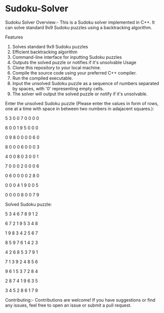 # Sudoku-Solver
Sudoku Solver
Overview:-
This is a Sudoku solver implemented in C++. It can solve standard 9x9 Sudoku puzzles using a backtracking algorithm.

Features
1. Solves standard 9x9 Sudoku puzzles
2. Efficient backtracking algorithm
3. Command-line interface for inputting Sudoku puzzles
4. Outputs the solved puzzle or notifies if it's unsolvable
Usage
1. Clone this repository to your local machine.
2. Compile the source code using your preferred C++ compiler.
3. Run the compiled executable.
4. Input the unsolved Sudoku puzzle as a sequence of numbers separated by spaces, with '0' representing empty cells.
5. The solver will output the solved puzzle or notify if it's unsolvable.

Enter the unsolved Sudoku puzzle (Please enter the values in form of rows, one at a time with space in between two numbers in adajacent squares.):

5 3 0 0 7 0 0 0 0

6 0 0 1 9 5 0 0 0

0 9 8 0 0 0 0 6 0

8 0 0 0 6 0 0 0 3

4 0 0 8 0 3 0 0 1

7 0 0 0 2 0 0 0 6

0 6 0 0 0 0 2 8 0

0 0 0 4 1 9 0 0 5

0 0 0 0 8 0 0 7 9


Solved Sudoku puzzle:

5 3 4 6 7 8 9 1 2 

6 7 2 1 9 5 3 4 8 

1 9 8 3 4 2 5 6 7 

8 5 9 7 6 1 4 2 3 

4 2 6 8 5 3 7 9 1 

7 1 3 9 2 4 8 5 6 

9 6 1 5 3 7 2 8 4 

2 8 7 4 1 9 6 3 5 

3 4 5 2 8 6 1 7 9 

Contributing:-
Contributions are welcome! If you have suggestions or find any issues, feel free to open an issue or submit a pull request.
